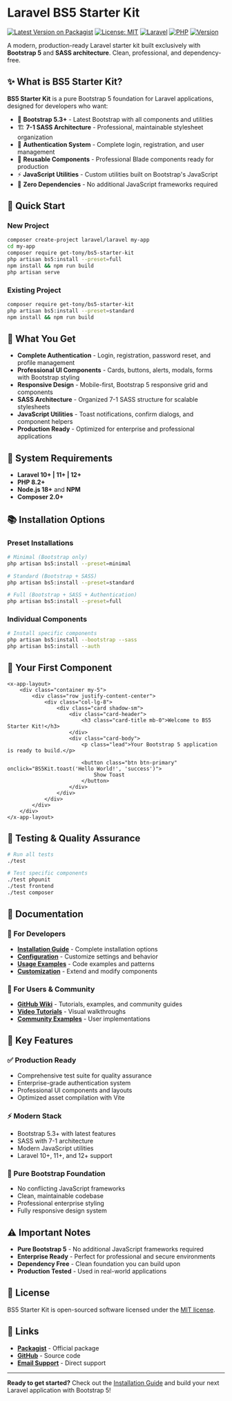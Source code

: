# Laravel BS5 Starter Kit

[![Latest Version on Packagist](https://img.shields.io/packagist/v/get-tony/bs5-starter-kit.svg?style=flat-square)](https://packagist.org/packages/get-tony/bs5-starter-kit)
[![License: MIT](https://img.shields.io/badge/License-MIT-green.svg)](https://opensource.org/licenses/MIT)
[![Laravel](https://img.shields.io/badge/Laravel-10%2B%20%7C%2011%2B%20%7C%2012%2B-red.svg)](https://laravel.com)
[![PHP](https://img.shields.io/badge/PHP-8.2%2B-blue.svg)](https://php.net)
[![Version](https://img.shields.io/badge/Version-1.0.0%20Release-green.svg)](https://github.com/get-tony/bs5-starter-kit/releases/tag/v1.0.0)

A modern, production-ready Laravel starter kit built exclusively with **Bootstrap 5** and **SASS architecture**. Clean, professional, and dependency-free.

## ✨ What is BS5 Starter Kit?

**BS5 Starter Kit** is a pure Bootstrap 5 foundation for Laravel applications, designed for developers who want:

- 🎨 **Bootstrap 5.3+** - Latest Bootstrap with all components and utilities
- 🏗️ **7-1 SASS Architecture** - Professional, maintainable stylesheet organization
- 🔐 **Authentication System** - Complete login, registration, and user management
- 🧩 **Reusable Components** - Professional Blade components ready for production
- ⚡ **JavaScript Utilities** - Custom utilities built on Bootstrap's JavaScript
- 🎯 **Zero Dependencies** - No additional JavaScript frameworks required

## 🚀 Quick Start

### New Project

```bash
composer create-project laravel/laravel my-app
cd my-app
composer require get-tony/bs5-starter-kit
php artisan bs5:install --preset=full
npm install && npm run build
php artisan serve
```

### Existing Project

```bash
composer require get-tony/bs5-starter-kit
php artisan bs5:install --preset=standard
npm install && npm run build
```

## 🎯 What You Get

- **Complete Authentication** - Login, registration, password reset, and profile management
- **Professional UI Components** - Cards, buttons, alerts, modals, forms with Bootstrap styling
- **Responsive Design** - Mobile-first, Bootstrap 5 responsive grid and components
- **SASS Architecture** - Organized 7-1 SASS structure for scalable stylesheets
- **JavaScript Utilities** - Toast notifications, confirm dialogs, and component helpers
- **Production Ready** - Optimized for enterprise and professional applications

## 🔧 System Requirements

- **Laravel 10+ | 11+ | 12+**
- **PHP 8.2+**
- **Node.js 18+** and **NPM**
- **Composer 2.0+**

## 📚 Installation Options

### Preset Installations

```bash
# Minimal (Bootstrap only)
php artisan bs5:install --preset=minimal

# Standard (Bootstrap + SASS)
php artisan bs5:install --preset=standard

# Full (Bootstrap + SASS + Authentication)
php artisan bs5:install --preset=full
```

### Individual Components

```bash
# Install specific components
php artisan bs5:install --bootstrap --sass
php artisan bs5:install --auth
```

## 🎨 Your First Component

```blade
<x-app-layout>
    <div class="container my-5">
        <div class="row justify-content-center">
            <div class="col-lg-8">
                <div class="card shadow-sm">
                    <div class="card-header">
                        <h3 class="card-title mb-0">Welcome to BS5 Starter Kit!</h3>
                    </div>
                    <div class="card-body">
                        <p class="lead">Your Bootstrap 5 application is ready to build.</p>

                        <button class="btn btn-primary" onclick="BS5Kit.toast('Hello World!', 'success')">
                            Show Toast
                        </button>
                    </div>
                </div>
            </div>
        </div>
    </div>
</x-app-layout>
```

## 🧪 Testing & Quality Assurance

```bash
# Run all tests
./test

# Test specific components
./test phpunit
./test frontend
./test composer
```

## 📖 Documentation

### 🎯 For Developers
- **[Installation Guide](docs/installation.md)** - Complete installation options
- **[Configuration](docs/configuration.md)** - Customize settings and behavior
- **[Usage Examples](docs/usage-examples.md)** - Code examples and patterns
- **[Customization](docs/customization.md)** - Extend and modify components

### 🌟 For Users & Community
- **[GitHub Wiki](https://github.com/get-tony/bs5-starter-kit/wiki)** - Tutorials, examples, and community guides
- **[Video Tutorials](https://github.com/get-tony/bs5-starter-kit/wiki/Video-Tutorials)** - Visual walkthroughs
- **[Community Examples](https://github.com/get-tony/bs5-starter-kit/wiki/Community-Examples)** - User implementations

## 🌟 Key Features

### ✅ Production Ready
- Comprehensive test suite for quality assurance
- Enterprise-grade authentication system
- Professional UI components and layouts
- Optimized asset compilation with Vite

### ⚡ Modern Stack
- Bootstrap 5.3+ with latest features
- SASS with 7-1 architecture
- Modern JavaScript utilities
- Laravel 10+, 11+, and 12+ support

### 🎯 Pure Bootstrap Foundation
- No conflicting JavaScript frameworks
- Clean, maintainable codebase
- Professional enterprise styling
- Fully responsive design system

## ⚠️ Important Notes

- **Pure Bootstrap 5** - No additional JavaScript frameworks required
- **Enterprise Ready** - Perfect for professional and secure environments
- **Dependency Free** - Clean foundation you can build upon
- **Production Tested** - Used in real-world applications

## 📄 License

BS5 Starter Kit is open-sourced software licensed under the [MIT license](LICENSE).

## 🔗 Links

- **[Packagist](https://packagist.org/packages/get-tony/bs5-starter-kit)** - Official package
- **[GitHub](https://github.com/get-tony/bs5-starter-kit)** - Source code
- **[Email Support](mailto:get-tony@outlook.com)** - Direct support

---

**Ready to get started?** Check out the [Installation Guide](docs/installation.md) and build your next Laravel application with Bootstrap 5!
